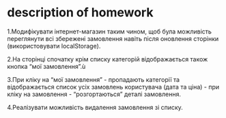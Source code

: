 # description of homework

1.Модифікувати інтернет-магазин таким чином, щоб була можливість переглянути всі збережені 
замовлення навіть після оновлення сторінки (використовувати localStorage).

2.На сторінці спочатку крім списку категорій відображається також кнопка “мої замовлення”.ù

3.При кліку на “мої замовлення” - пропадають категорії та відображається список усіх замовлень користувача
(дата та ціна) - при кліку на замовлення - “розгортаються” деталі замовлення.

4.Реалізувати можливість видалення замовлення зі списку.